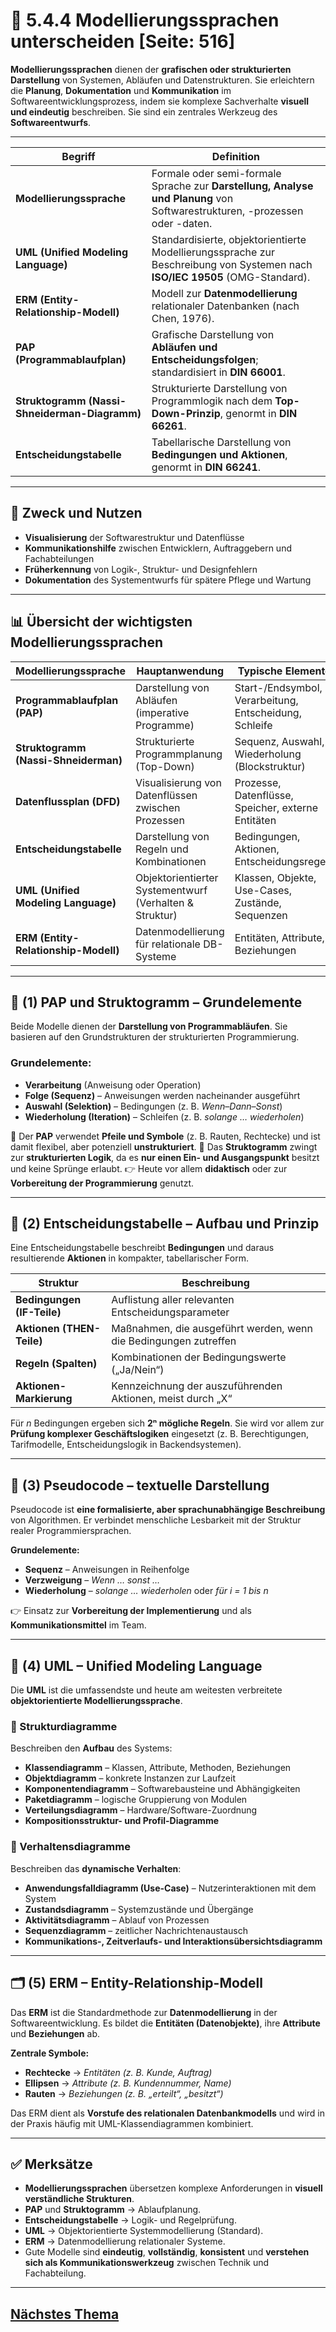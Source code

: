 # 🧮 5.4.4 Modellierungssprachen unterscheiden [Seite: 516]

**Modellierungssprachen** dienen der **grafischen oder strukturierten Darstellung** von Systemen, Abläufen und Datenstrukturen.
Sie erleichtern die **Planung**, **Dokumentation** und **Kommunikation** im Softwareentwicklungsprozess, indem sie komplexe Sachverhalte **visuell und eindeutig** beschreiben.
Sie sind ein zentrales Werkzeug des **Softwareentwurfs**.

---

| Begriff                                       | Definition                                                                                                                   |
| --------------------------------------------- | ---------------------------------------------------------------------------------------------------------------------------- |
| **Modellierungssprache**                      | Formale oder semi-formale Sprache zur **Darstellung, Analyse und Planung** von Softwarestrukturen, -prozessen oder -daten.   |
| **UML (Unified Modeling Language)**           | Standardisierte, objektorientierte Modellierungssprache zur Beschreibung von Systemen nach **ISO/IEC 19505** (OMG-Standard). |
| **ERM (Entity-Relationship-Modell)**          | Modell zur **Datenmodellierung** relationaler Datenbanken (nach Chen, 1976).                                                 |
| **PAP (Programmablaufplan)**                  | Grafische Darstellung von **Abläufen und Entscheidungsfolgen**; standardisiert in **DIN 66001**.                             |
| **Struktogramm (Nassi-Shneiderman-Diagramm)** | Strukturierte Darstellung von Programmlogik nach dem **Top-Down-Prinzip**, genormt in **DIN 66261**.                         |
| **Entscheidungstabelle**                      | Tabellarische Darstellung von **Bedingungen und Aktionen**, genormt in **DIN 66241**.                                        |

---

## 🎯 Zweck und Nutzen

* **Visualisierung** der Softwarestruktur und Datenflüsse
* **Kommunikationshilfe** zwischen Entwicklern, Auftraggebern und Fachabteilungen
* **Früherkennung** von Logik-, Struktur- und Designfehlern
* **Dokumentation** des Systementwurfs für spätere Pflege und Wartung

---

## 📊 Übersicht der wichtigsten Modellierungssprachen

| Modellierungssprache                 | Hauptanwendung                                          | Typische Elemente                                      | Norm/Standard                    |
| ------------------------------------ | ------------------------------------------------------- | ------------------------------------------------------ | -------------------------------- |
| **Programmablaufplan (PAP)**         | Darstellung von Abläufen (imperative Programme)         | Start-/Endsymbol, Verarbeitung, Entscheidung, Schleife | DIN 66001                        |
| **Struktogramm (Nassi-Shneiderman)** | Strukturierte Programmplanung (Top-Down)                | Sequenz, Auswahl, Wiederholung (Blockstruktur)         | DIN 66261                        |
| **Datenflussplan (DFD)**             | Visualisierung von Datenflüssen zwischen Prozessen      | Prozesse, Datenflüsse, Speicher, externe Entitäten     | – (historisch, selten verwendet) |
| **Entscheidungstabelle**             | Darstellung von Regeln und Kombinationen                | Bedingungen, Aktionen, Entscheidungsregeln             | DIN 66241                        |
| **UML (Unified Modeling Language)**  | Objektorientierter Systementwurf (Verhalten & Struktur) | Klassen, Objekte, Use-Cases, Zustände, Sequenzen       | ISO/IEC 19505, OMG               |
| **ERM (Entity-Relationship-Modell)** | Datenmodellierung für relationale DB-Systeme            | Entitäten, Attribute, Beziehungen                      | De-facto-Standard                |

---

## 🧩 (1) PAP und Struktogramm – Grundelemente

Beide Modelle dienen der **Darstellung von Programmabläufen**.
Sie basieren auf den Grundstrukturen der strukturierten Programmierung.

### Grundelemente:

* **Verarbeitung** (Anweisung oder Operation)
* **Folge (Sequenz)** – Anweisungen werden nacheinander ausgeführt
* **Auswahl (Selektion)** – Bedingungen (z. B. *Wenn–Dann–Sonst*)
* **Wiederholung (Iteration)** – Schleifen (z. B. *solange … wiederholen*)

🔹 Der **PAP** verwendet **Pfeile und Symbole** (z. B. Rauten, Rechtecke) und ist damit flexibel, aber potenziell **unstrukturiert**.
🔹 Das **Struktogramm** zwingt zur **strukturierten Logik**, da es **nur einen Ein- und Ausgangspunkt** besitzt und keine Sprünge erlaubt.
👉 Heute vor allem **didaktisch** oder zur **Vorbereitung der Programmierung** genutzt.

---

## 🧮 (2) Entscheidungstabelle – Aufbau und Prinzip

Eine Entscheidungstabelle beschreibt **Bedingungen** und daraus resultierende **Aktionen** in kompakter, tabellarischer Form.

| Struktur                   | Beschreibung                                                     |
| -------------------------- | ---------------------------------------------------------------- |
| **Bedingungen (IF-Teile)** | Auflistung aller relevanten Entscheidungsparameter               |
| **Aktionen (THEN-Teile)**  | Maßnahmen, die ausgeführt werden, wenn die Bedingungen zutreffen |
| **Regeln (Spalten)**       | Kombinationen der Bedingungswerte („Ja/Nein“)                    |
| **Aktionen-Markierung**    | Kennzeichnung der auszuführenden Aktionen, meist durch „X“       |

Für *n* Bedingungen ergeben sich **2ⁿ mögliche Regeln**.
Sie wird vor allem zur **Prüfung komplexer Geschäftslogiken** eingesetzt (z. B. Berechtigungen, Tarifmodelle, Entscheidungslogik in Backendsystemen).

---

## 💬 (3) Pseudocode – textuelle Darstellung

Pseudocode ist **eine formalisierte, aber sprachunabhängige Beschreibung** von Algorithmen.
Er verbindet menschliche Lesbarkeit mit der Struktur realer Programmiersprachen.

**Grundelemente:**

* **Sequenz** – Anweisungen in Reihenfolge
* **Verzweigung** – *Wenn … sonst …*
* **Wiederholung** – *solange … wiederholen* oder *für i = 1 bis n*

👉 Einsatz zur **Vorbereitung der Implementierung** und als **Kommunikationsmittel** im Team.

---

## 🧠 (4) UML – Unified Modeling Language

Die **UML** ist die umfassendste und heute am weitesten verbreitete **objektorientierte Modellierungssprache**.

### 🔹 Strukturdiagramme

Beschreiben den **Aufbau** des Systems:

* **Klassendiagramm** – Klassen, Attribute, Methoden, Beziehungen
* **Objektdiagramm** – konkrete Instanzen zur Laufzeit
* **Komponentendiagramm** – Softwarebausteine und Abhängigkeiten
* **Paketdiagramm** – logische Gruppierung von Modulen
* **Verteilungsdiagramm** – Hardware/Software-Zuordnung
* **Kompositionsstruktur- und Profil-Diagramme**

### 🔹 Verhaltensdiagramme

Beschreiben das **dynamische Verhalten**:

* **Anwendungsfalldiagramm (Use-Case)** – Nutzerinteraktionen mit dem System
* **Zustandsdiagramm** – Systemzustände und Übergänge
* **Aktivitätsdiagramm** – Ablauf von Prozessen
* **Sequenzdiagramm** – zeitlicher Nachrichtenaustausch
* **Kommunikations-, Zeitverlaufs- und Interaktionsübersichtsdiagramm**

---

## 🗂️ (5) ERM – Entity-Relationship-Modell

Das **ERM** ist die Standardmethode zur **Datenmodellierung** in der Softwareentwicklung.
Es bildet die **Entitäten (Datenobjekte)**, ihre **Attribute** und **Beziehungen** ab.

**Zentrale Symbole:**

* **Rechtecke** → *Entitäten (z. B. Kunde, Auftrag)*
* **Ellipsen** → *Attribute (z. B. Kundennummer, Name)*
* **Rauten** → *Beziehungen (z. B. „erteilt“, „besitzt“)*

Das ERM dient als **Vorstufe des relationalen Datenbankmodells** und wird in der Praxis häufig mit UML-Klassendiagrammen kombiniert.

---

## ✅ Merksätze

* **Modellierungssprachen** übersetzen komplexe Anforderungen in **visuell verständliche Strukturen**.
* **PAP** und **Struktogramm** → Ablaufplanung.
* **Entscheidungstabelle** → Logik- und Regelprüfung.
* **UML** → Objektorientierte Systemmodellierung (Standard).
* **ERM** → Datenmodellierung relationaler Systeme.
* Gute Modelle sind **eindeutig**, **vollständig**, **konsistent** und **verstehen sich als Kommunikationswerkzeug** zwischen Technik und Fachabteilung.



---

## [Nächstes Thema](../5.5_Einfache_Anwendungen_in_Python_implementieren/)